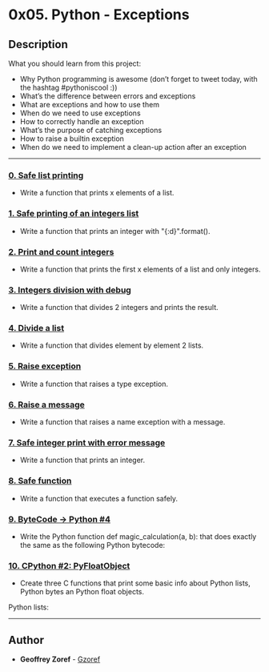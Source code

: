 # 0x05. Python - Exceptions

## Description
What you should learn from this project:

* Why Python programming is awesome (don’t forget to tweet today, with the hashtag #pythoniscool :))
* What’s the difference between errors and exceptions
* What are exceptions and how to use them
* When do we need to use exceptions
* How to correctly handle an exception
* What’s the purpose of catching exceptions
* How to raise a builtin exception
* When do we need to implement a clean-up action after an exception

---

### [0. Safe list printing](./0-safe_print_list.py)
* Write a function that prints x elements of a list.


### [1. Safe printing of an integers list](./1-safe_print_integer.py)
* Write a function that prints an integer with "{:d}".format().


### [2. Print and count integers](./2-safe_print_list_integers.py)
* Write a function that prints the first x elements of a list and only integers.


### [3. Integers division with debug](./3-safe_print_division.py)
* Write a function that divides 2 integers and prints the result.


### [4. Divide a list](./4-list_division.py)
* Write a function that divides element by element 2 lists.


### [5. Raise exception](./5-raise_exception.py)
* Write a function that raises a type exception.


### [6. Raise a message](./6-raise_exception_msg.py)
* Write a function that raises a name exception with a message.


### [7. Safe integer print with error message](./100-safe_print_integer_err.py)
* Write a function that prints an integer.


### [8. Safe function](./101-safe_function.py)
* Write a function that executes a function safely.  


### [9. ByteCode -> Python #4](./102-magic_calculation.py)
* Write the Python function def magic_calculation(a, b): that does exactly the same as the following Python bytecode:


### [10. CPython #2: PyFloatObject](./103-python.c)
* Create three C functions that print some basic info about Python lists, Python bytes an Python float objects.



Python lists:

---

## Author
* **Geoffrey Zoref** - [Gzoref](https://github.com/Gzoref)